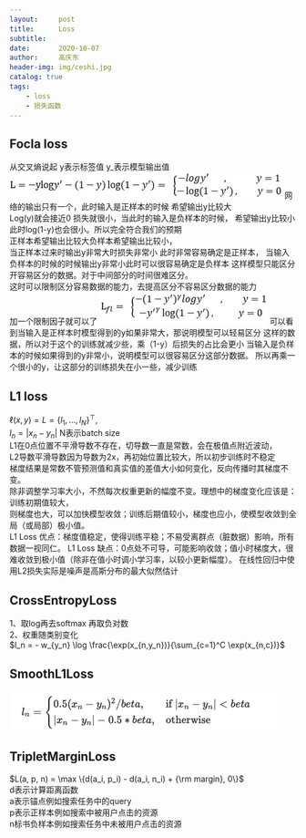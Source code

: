 ```yaml
---
layout:     post
title:      Loss
subtitle:   
date:       2020-10-07
author:     高庆东
header-img: img/ceshi.jpg
catalog: true
tags:
    - loss
    - 损失函数
---
```



## Focla loss
从交叉熵说起
y表示标签值
y_表示模型输出值
![cl](/img/20230313/focla.jpg) 
网络的输出只有一个，此时输入是正样本的时候 希望输出y比较大  
Log(y)就会接近0 损失就很小，当此时的输入是负样本的时候， 
希望输出y比较小 此时log(1-y)也会很小。所以完全符合我们的预期  
正样本希望输出比较大负样本希望输出比较小，  
当正样本过来时输出y非常大时损失非常小 此时非常容易确定是正样本，
当输入负样本的时候的时候输出y非常小此时可以很容易确定是负样本 
这样模型只能区分开容易区分的数据。对于中间部分的时间很难区分。  
这时可以限制区分容易数据的能力，去提高区分不容易区分数据的能力  
加一个限制因子就可以了
![cl](/img/20230313/focla2.jpg) 
可以看到当输入是正样本时模型得到的y如果非常大，那说明模型可以轻易区分
这样的数据，所以对于这个的训练就减少些，乘（1-y）后损失的占比会更小 
 当输入是负样本的时候如果得到的y非常小，说明模型可以很容易区分这部分数据。
所以再乘一个很小的y，让这部分的训练损失在小一些，减少训练

## L1 loss
$\ell(x, y) = L = \{l_1,\dots,l_N\}^\top, \quad$   
$l_n = \left| x_n - y_n \right|$
N表示batch size  
L1在0点位置不平滑导数不存在，切导数一直是常数，会在极值点附近波动，  
L2导数平滑导数因为导数为2x，再初始位置比较大，所以初步训练时不稳定  
梯度结果是常数不管预测值和真实值的差值大小如何变化，反向传播时其梯度不变。  
除非调整学习率大小，不然每次权重更新的幅度不变。理想中的梯度变化应该是：训练初期值较大，  
则梯度也大，可以加快模型收敛；训练后期值较小，梯度也应小，使模型收敛到全局（或局部）极小值。  
L1 Loss 优点：梯度值稳定，使得训练平稳；不易受离群点（脏数据）影响，所有数据一视同仁。
L1 Loss 缺点：0点处不可导，可能影响收敛；值小时梯度大，很难收敛到极小值（除非在值小时调小学习率，以较小更新幅度）。
在线性回归中使用L2损失实际是噪声是高斯分布的最大似然估计  
## CrossEntropyLoss
1、取log再去softmax 再取负对数  
2、权重随类别变化  
$l_n = - w_{y_n} \log \frac{\exp(x_{n,y_n})}{\sum_{c=1}^C \exp(x_{n,c})}$  

## SmoothL1Loss
![cl](/img/20230313/smoothl1loss.png) 
## TripletMarginLoss
$L(a, p, n) = \max \{d(a_i, p_i) - d(a_i, n_i) + {\rm margin}, 0\}$  
d表示计算距离函数    
a表示锚点例如搜索任务中的query  
p表示正样本例如搜索中被用户点击的资源  
n标书负样本例如搜索任务中未被用户点击的资源  



